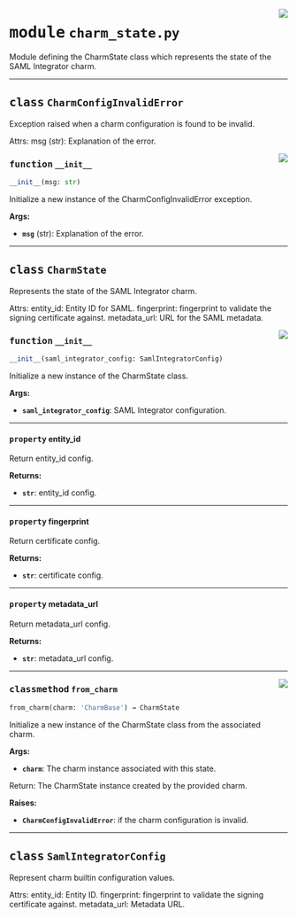 <!-- markdownlint-disable -->

<a href="../src/charm_state.py#L0"><img align="right" style="float:right;" src="https://img.shields.io/badge/-source-cccccc?style=flat-square"></a>

# <kbd>module</kbd> `charm_state.py`
Module defining the CharmState class which represents the state of the SAML Integrator charm. 



---

## <kbd>class</kbd> `CharmConfigInvalidError`
Exception raised when a charm configuration is found to be invalid. 

Attrs:  msg (str): Explanation of the error. 

<a href="../src/charm_state.py#L36"><img align="right" style="float:right;" src="https://img.shields.io/badge/-source-cccccc?style=flat-square"></a>

### <kbd>function</kbd> `__init__`

```python
__init__(msg: str)
```

Initialize a new instance of the CharmConfigInvalidError exception. 



**Args:**
 
 - <b>`msg`</b> (str):  Explanation of the error. 





---

## <kbd>class</kbd> `CharmState`
Represents the state of the SAML Integrator charm. 

Attrs:  entity_id: Entity ID for SAML.  fingerprint: fingerprint to validate the signing certificate against.  metadata_url: URL for the SAML metadata. 

<a href="../src/charm_state.py#L54"><img align="right" style="float:right;" src="https://img.shields.io/badge/-source-cccccc?style=flat-square"></a>

### <kbd>function</kbd> `__init__`

```python
__init__(saml_integrator_config: SamlIntegratorConfig)
```

Initialize a new instance of the CharmState class. 



**Args:**
 
 - <b>`saml_integrator_config`</b>:  SAML Integrator configuration. 


---

#### <kbd>property</kbd> entity_id

Return entity_id config. 



**Returns:**
 
 - <b>`str`</b>:  entity_id config. 

---

#### <kbd>property</kbd> fingerprint

Return certificate config. 



**Returns:**
 
 - <b>`str`</b>:  certificate config. 

---

#### <kbd>property</kbd> metadata_url

Return metadata_url config. 



**Returns:**
 
 - <b>`str`</b>:  metadata_url config. 



---

<a href="../src/charm_state.py#L89"><img align="right" style="float:right;" src="https://img.shields.io/badge/-source-cccccc?style=flat-square"></a>

### <kbd>classmethod</kbd> `from_charm`

```python
from_charm(charm: 'CharmBase') → CharmState
```

Initialize a new instance of the CharmState class from the associated charm. 



**Args:**
 
 - <b>`charm`</b>:  The charm instance associated with this state. 

Return: The CharmState instance created by the provided charm. 



**Raises:**
 
 - <b>`CharmConfigInvalidError`</b>:  if the charm configuration is invalid. 


---

## <kbd>class</kbd> `SamlIntegratorConfig`
Represent charm builtin configuration values. 

Attrs:  entity_id: Entity ID.  fingerprint: fingerprint to validate the signing certificate against.  metadata_url: Metadata URL. 





